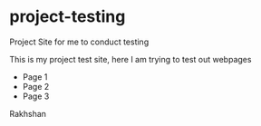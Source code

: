 # project-testing
Project Site for me to conduct testing

This is my project test site, here I am trying to test out webpages
- Page 1
- Page 2
- Page 3

Rakhshan
